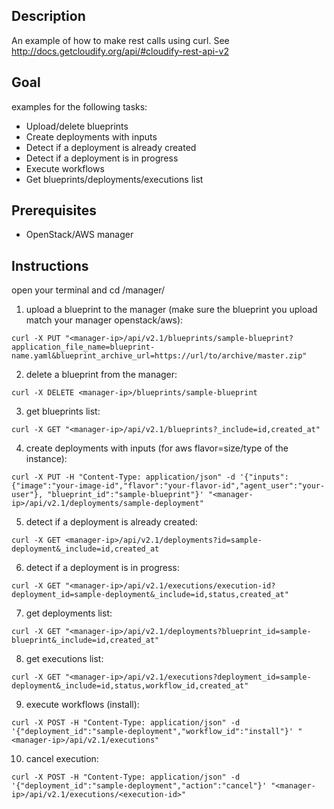 ## Description ##

An example of how to make rest calls using curl.
See http://docs.getcloudify.org/api/#cloudify-rest-api-v2

## Goal ##

examples for the following tasks:
+ Upload/delete blueprints
+ Create deployments with inputs
+ Detect if a deployment is already created
+ Detect if a deployment is in progress
+ Execute workflows
+ Get blueprints/deployments/executions list

## Prerequisites ##

+ OpenStack/AWS manager

## Instructions ##

open your terminal and cd /manager/

1) upload a blueprint to the manager (make sure the blueprint you upload match your manager openstack/aws):
```
curl -X PUT "<manager-ip>/api/v2.1/blueprints/sample-blueprint?application_file_name=blueprint-name.yaml&blueprint_archive_url=https://url/to/archive/master.zip"
```

2) delete a blueprint from the manager:
```
curl -X DELETE <manager-ip>/blueprints/sample-blueprint
```

3) get blueprints list:
```
curl -X GET "<manager-ip>/api/v2.1/blueprints?_include=id,created_at"
```

4) create deployments with inputs (for aws flavor=size/type of the instance):
```
curl -X PUT -H "Content-Type: application/json" -d '{"inputs":{"image":"your-image-id","flavor":"your-flavor-id","agent_user":"your-user"}, "blueprint_id":"sample-blueprint"}' "<manager-ip>/api/v2.1/deployments/sample-deployment"
```

5) detect if a deployment is already created:
```
curl -X GET <manager-ip>/api/v2.1/deployments?id=sample-deployment&_include=id,created_at
```

6) detect if a deployment is in progress:

```
curl -X GET "<manager-ip>/api/v2.1/executions/execution-id?deployment_id=sample-deployment&_include=id,status,created_at"
```

7) get deployments list:
```
curl -X GET "<manager-ip>/api/v2.1/deployments?blueprint_id=sample-blueprint&_include=id,created_at"
```

8) get executions list:
```
curl -X GET "<manager-ip>/api/v2.1/executions?deployment_id=sample-deployment&_include=id,status,workflow_id,created_at"
```

9) execute workflows (install):
```
curl -X POST -H "Content-Type: application/json" -d '{"deployment_id":"sample-deployment","workflow_id":"install"}' "<manager-ip>/api/v2.1/executions"
```

10) cancel execution:
```
curl -X POST -H "Content-Type: application/json" -d '{"deployment_id":"sample-deployment","action":"cancel"}' "<manager-ip>/api/v2.1/executions/<execution-id>"
```
